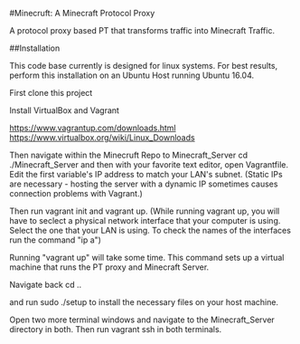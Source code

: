 #Minecruft: A Minecraft Protocol Proxy

A protocol proxy based PT that transforms traffic into Minecraft Traffic. 

##Installation

This code base currently is designed for linux systems. For best results, perform this installation on an Ubuntu Host running Ubuntu 16.04. 

First clone this project

Install VirtualBox and Vagrant

https://www.vagrantup.com/downloads.html
https://www.virtualbox.org/wiki/Linux_Downloads

Then navigate within the Minecruft Repo to Minecraft_Server
cd ./Minecraft_Server
and then with your favorite text editor, open Vagrantfile. 
Edit the first variable's IP address to match your LAN's subnet. 
(Static IPs are necessary - hosting the server with a dynamic IP sometimes
causes connection problems with Vagrant.)

Then run vagrant init and vagrant up. 
(While running vagrant up, you will have to seclect a physical network interface that your computer is using.
Select the one that your LAN is using. To check the names of the interfaces run the command "ip a")

Running "vagrant up" will take some time. This command sets up a virtual machine that runs the PT proxy and Minecraft Server. 

Navigate back 
cd ..

and run 
sudo ./setup 
to install the necessary files on your host machine. 

Open two more terminal windows and navigate to the Minecraft_Server directory in both. Then run 
vagrant ssh
in both terminals. 
